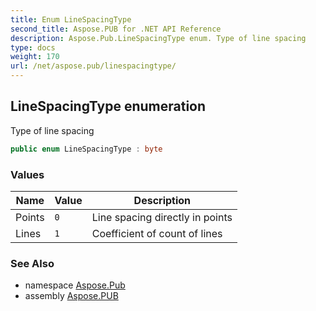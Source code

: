 ```yaml
---
title: Enum LineSpacingType
second_title: Aspose.PUB for .NET API Reference
description: Aspose.Pub.LineSpacingType enum. Type of line spacing
type: docs
weight: 170
url: /net/aspose.pub/linespacingtype/
---
```

## LineSpacingType enumeration

Type of line spacing

```csharp
public enum LineSpacingType : byte
```

### Values

| Name | Value | Description |
| --- | --- | --- |
| Points | `0` | Line spacing directly in points |
| Lines | `1` | Coefficient of count of lines |

### See Also

* namespace [Aspose.Pub](../../aspose.pub/)
* assembly [Aspose.PUB](../../)


